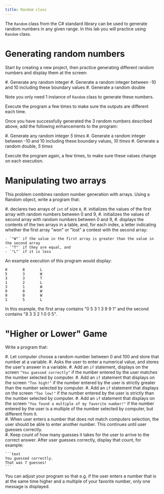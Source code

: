 ```yaml
---
title: Random class
---
```


The `Random` class from the C# standard library can be used to generate random numbers in any given range.
In this lab you will practice using `Random` class.

# Generating random numbers

Start by creating a new project, then practice generating different random numbers and display them at the screen:

#. Generate any random integer
#. Generate a random integer between -10 and 10 including these boundary values
#. Generate a random double

Note you only need 1 instance of `Random` class to generate these numbers.

Execute the program a few times to make sure the outputs are different each time.

Once you have successfully generated the 3 random numbers described above, add the following enhancements to the program: 

#. Generate any random integer _5 times_
#. Generate a random integer between -10 and 10 including these boundary values, _10 times_
#. Generate a random double, _5 times_

Execute the program again, a few times, to make sure these values change on each execution.


# Manipulating two arrays

This problem combines random number generation with arrays.  Using a Random object, write a program that:

#. declares two arrays of `int` of size `8`,
#. initializes the values of the first array with random numbers between $0$ and $9$,
#. initializes the values of second  array with random numbers between $0$ and $9$,
#. displays the contents of the two arrays in a table, and, for each index, a letter indicating whether the first array "won" or "lost" a contest with the second array: 

    - `"W"` if the value in the first array is greater than the value in the second array
    - `"T"` if they are equal, and
    - `"L"` if it is less

An example execution of this program would display:

```text
0       8       L
5       3       W
3       3       T
1       2       L
3       1       W
9       0       W
9       0       W
1       5       L
```

In this example, the first array contains "0 5 3 1 3 9 9 1" and the second contains "8 3 3 2 1 0 0 5".


# "Higher or Lower" Game

Write a program that:

#. Let computer choose a random number between 0 and 100 and store that number at a variable.
#. Asks the user to enter a numerical value, and stores the user's answer in a variable.
#. Add an `if` statement, displays on the screen `"You guessed correctly"` if the number entered by the user matches the number selected by computer.
#. Add an `if` statement that displays on the screen `"Too high!"` if the number entered by the user is strictly greater than the number selected by computer.
#. Add an `if` statement that displays on the screen `"Too low!"` if the number entered by the user is strictly than the number selected by computer.
#. Add an `if` statement that displays on the screen `"You found a multiple of my favorite number!"` if the number entered by the user is a multiple of the number selected by computer, 
   but different from it.  
#. When user enters a number that does not match computers selection, the user should be able to enter another number. This continues until user guesses correctly.       
#. Keep count of how many guesses it takes for the user to arrive to the correct answer. After user guesses correctly, display that count, for example:
   
    ```text
    You guessed correctly.
    That was 7 guesses!
    ```    
   
You can adjust your program so that e.g. if the user enters a number that is at the same time higher and a multiple of your favorite number, only one message is displayed.

